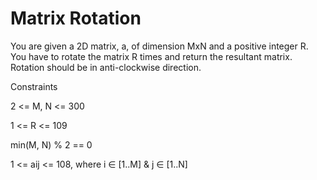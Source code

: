 # Matrix Rotation
You are given a 2D matrix, a, of dimension MxN and a positive integer R. 
You have to rotate the matrix R times and return the resultant matrix. Rotation should be in anti-clockwise direction.

Constraints

2 <= M, N <= 300

1 <= R <= 109

min(M, N) % 2 == 0

1 <= aij <= 108, where i ∈ [1..M] & j ∈ [1..N]
